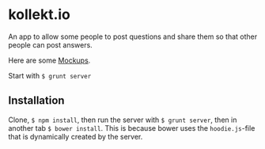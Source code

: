 # kollekt.io

An app to allow some people to post questions and share them so that other people can post answers.

Here are some [Mockups](https://moqups.com/espy/6Z09A8MQ/p:a2dbdec6d).

Start with `$ grunt server`

## Installation

Clone, `$ npm install`, then run the server with `$ grunt server`, then in another tab `$ bower install`. This is because bower uses the `hoodie.js`-file that is dynamically created by the server.
